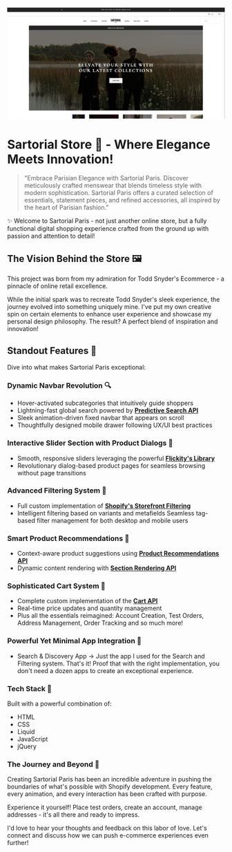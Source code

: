 ![Sartorial Store Screenshot](/public/sartorial-screenshot.png)

# Sartorial Store 🏬 - Where Elegance Meets Innovation!

> "Embrace Parisian Elegance with Sartorial Paris. Discover meticulously crafted menswear that blends timeless style with modern sophistication. Sartorial Paris offers a curated selection of essentials, statement pieces, and refined accessories, all inspired by the heart of Parisian fashion."

✨ Welcome to Sartorial Paris - not just another online store, but a fully functional digital shopping experience crafted from the ground up with passion and attention to detail!

## The Vision Behind the Store 🖼️

This project was born from my admiration for Todd Snyder's Ecommerce - a pinnacle of online retail excellence.

While the initial spark was to recreate Todd Snyder's sleek experience, the journey evolved into something uniquely mine. I've put my own creative spin on certain elements to enhance user experience and showcase my personal design philosophy. The result? A perfect blend of inspiration and innovation!

## Standout Features 💫

Dive into what makes Sartorial Paris exceptional:

### Dynamic Navbar Revolution 🔍

-   Hover-activated subcategories that intuitively guide shoppers
-   Lightning-fast global search powered by **[Predictive Search API](https://shopify.dev/docs/api/ajax/reference/predictive-search#get-locale-search-suggest)**
-   Sleek animation-driven fixed navbar that appears on scroll
-   Thoughtfully designed mobile drawer following UX/UI best practices

### Interactive Slider Section with Product Dialogs 🎯

-   Smooth, responsive sliders leveraging the powerful **[Flickity's Library](https://flickity.metafizzy.co/)**
-   Revolutionary dialog-based product pages for seamless browsing without page transitions

### Advanced Filtering System 🔎

-   Full custom implementation of **[Shopify's Storefront Filtering](https://shopify.dev/docs/storefronts/themes/navigation-search/filtering/storefront-filtering)**
-   Intelligent filtering based on variants and metafields
    Seamless tag-based filter management for both desktop and mobile users

### Smart Product Recommendations 👔

-   Context-aware product suggestions using **[Product Recommendations API](https://shopify.dev/docs/api/ajax/reference/product-recommendations#get-locale-recommendations-products)**
-   Dynamic content rendering with **[Section Rendering API](https://shopify.dev/docs/api/ajax/section-rendering)**

### Sophisticated Cart System 🛒

-   Complete custom implementation of the **[Cart API](https://shopify.dev/docs/api/ajax/reference/cart)**
-   Real-time price updates and quantity management
-   Plus all the essentials reimagined: Account Creation, Test Orders, Address Management, Order Tracking and so much more!

### Powerful Yet Minimal App Integration 📲

-   Search & Discovery App → Just the app I used for the Search and Filtering system.
    That's it! Proof that with the right implementation, you don't need a dozen apps to create an exceptional experience.

### Tech Stack 🚀

Built with a powerful combination of:

-   HTML
-   CSS
-   Liquid
-   JavaScript
-   jQuery

### The Journey and Beyond 🏁

Creating Sartorial Paris has been an incredible adventure in pushing the boundaries of what's possible with Shopify development. Every feature, every animation, and every interaction has been crafted with purpose.

Experience it yourself! Place test orders, create an account, manage addresses - it's all there and ready to impress.

I'd love to hear your thoughts and feedback on this labor of love. Let's connect and discuss how we can push e-commerce experiences even further!
